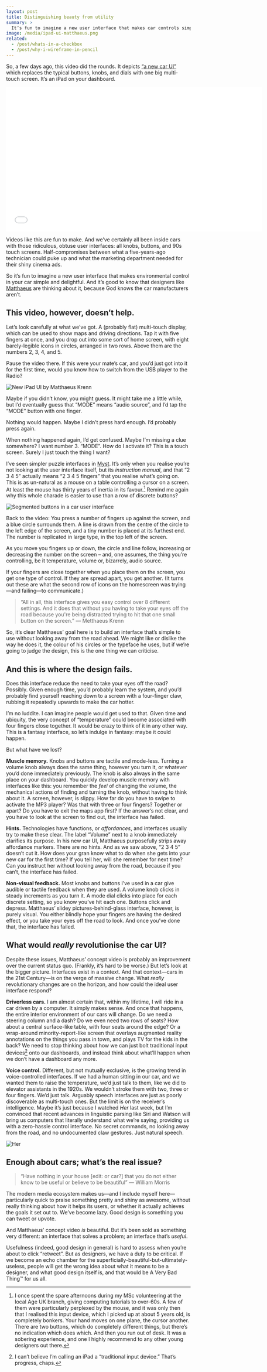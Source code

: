 ```yaml
---
layout: post
title: Distinguishing beauty from utility
summary: >
  It’s fun to imagine a new user interface that makes car controls simple and delightful. But this month’s rash of style-over-substance YouTube videos isn’t helping.
image: /media/ipad-ui-matthaeus.png
related:
  - /post/whats-in-a-checkbox
  - /post/why-i-wireframe-in-pencil
---
```


So, a few days ago, this video did the rounds. It depicts [“a new car UI”](http://matthaeuskrenn.com/new-car-ui/) which replaces the typical buttons, knobs, and dials with one big multi-touch screen. It’s an iPad on your dashboard.

<iframe width="700" height="394" src="//www.youtube-nocookie.com/embed/XVbuk3jizGM" frameborder="0" allowfullscreen></iframe>

Videos like this are fun to make. And we’ve certainly all been inside cars with those ridiculous, obtuse user interfaces: all knobs, buttons, and 90s touch screens. Half-compromises between what a five-years-ago technician could puke up and what the marketing department needed for their shiny cinema ads.

So it’s fun to imagine a new user interface that makes environmental control in your car simple and delightful. And it’s good to know that designers like [Matthaeus](https://twitter.com/matthaeus) are thinking about it, because God knows the car manufacturers aren’t.

## This video, however, doesn’t help.

Let’s look carefully at what we’ve got. A (probably flat) multi-touch display, which can be used to show maps and driving directions. Tap it with five fingers at once, and you drop out into some sort of home screen, with eight barely-legible icons in circles, arranged in two rows. Above them are the numbers 2, 3, 4, and 5.

Pause the video there. If this were your mate’s car, and you’d just got into it for the first time, would you know how to switch from the USB player to the Radio?

![New iPad UI by Matthaeus Krenn](/media/ipad-ui-matthaeus.png)

Maybe if you didn’t know, you might guess. It might take me a little while, but I’d eventually guess that “MODE” means “audio source”, and I’d tap the “MODE” button with one finger.

Nothing would happen. Maybe I didn’t press hard enough. I’d probably press again.

When nothing happened again, I’d get confused. Maybe I’m missing a clue somewhere? I want number 3. “MODE”. How do I activate it? This is a touch screen. Surely I just touch the thing I want?

I’ve seen simpler puzzle interfaces in [Myst](https://en.wikipedia.org/wiki/Myst). It’s only when you realise you’re not looking at the user interface itself, but its *instruction manual*, and that “2 3 4 5” actually means “2 3 4 5 fingers” that you realise what’s going on. This is as un-natural as a mouse on a table controlling a cursor on a screen. At least the mouse has thirty years of inertia in its favour.[^1] Remind me again why this whole charade is easier to use than a row of discrete buttons?

[^1]: I once spent the spare afternoons during my MSc volunteering at the local Age UK branch, giving computing tutorials to over-60s. A few of them were particularly perplexed by the mouse, and it was only then that I realised this input device, which I picked up at about 5 years old, is completely bonkers. Your hand moves on one plane, the cursor another. There are two buttons, which do completely different things, but there’s no indication which does which. And then you run out of desk. It was a sobering experience, and one I highly recommend to any other young designers out there.

![Segmented buttons in a car user interface](/media/ipad-ui-straw-man.png)

Back to the video: You press a number of fingers up against the screen, and a blue circle surrounds them. A line is drawn from the centre of the circle to the left edge of the screen, and a tiny number is placed at its furthest end. The number is replicated in large type, in the top left of the screen.

As you move you fingers up or down, the circle and line follow, increasing or decreasing the number on the screen – and, one assumes, the thing you’re controlling, be it temperature, volume or, bizarrely, audio source.

If your fingers are close together when you place them on the screen, you get one type of control. If they are spread apart, you get another. (It turns out these are what the second row of icons on the homescreen was trying—and failing—to communicate.)

>  “All in all, this interface gives you easy control over 8 different settings. And it does that without you having to take your eyes off the road because you're being distracted trying to hit that one small button on the screen.” — Metthaeus Krenn

So, it’s clear Matthaeus’ goal here is to build an interface that’s simple to use without looking away from the road ahead. We might like or dislike the way he does it, the colour of his circles or the typeface he uses, but if we’re going to judge the design, this is the one thing we can criticise.

## And this is where the design fails.

Does this interface reduce the need to take your eyes off the road? Possibly. Given enough time, you’d probably learn the system, and you’d probably find yourself reaching down to a screen with a four-finger claw, rubbing it repeatedly upwards to make the car hotter.

I’m no luddite. I can imagine people would get used to that. Given time and ubiquity, the very concept of “temperature” could become associated with four fingers close together. It would be crazy to think of it in any other way. This is a fantasy interface, so let’s indulge in fantasy: maybe it could happen.

But what have we lost?

**Muscle memory.** Knobs and buttons are tactile and mode-less. Turning a volume knob always does the same thing, however you turn it, or whatever you’d done immediately previously. The knob is also always in the same place on your dashboard. You quickly develop muscle memory with interfaces like this: you remember the *feel* of changing the volume, the mechanical actions of finding and turning the knob, without having to think about it. A screen, however, is slippy. How far do you have to swipe to activate the MP3 player? Was that with three or four fingers? Together or apart? Do you have to exit the maps app first? If the answer’s not clear, and you have to look at the screen to find out, the interface has failed.

**Hints.** Technologies have functions, or *affordances*, and interfaces usually try to make these clear. The label “Volume” next to a knob immediately clarifies its purpose. In his new car UI, Matthaeus purposefully strips away affordance markers. There are no hints. And as we saw above, “2 3 4 5” doesn’t cut it. How does your gran know what to do when she gets into your new car for the first time? If you tell her, will she remember for next time? Can you instruct her without looking away from the road, because if you can’t, the interface has failed.

**Non-visual feedback.** Most knobs and buttons I’ve used in a car give audible or tactile feedback when they are used. A volume knob clicks in steady increments as you turn it. A mode dial clicks into place for each discrete setting, so you know you’ve hit each one. Buttons click and depress. Matthaeus’ slidey pictures-behind-glass interface, however, is purely visual. You either blindly hope your fingers are having the desired effect, or you take your eyes off the road to look. And once you’ve done that, the interface has failed.

## What would *really* revolutionise the car UI?

Despite these issues, Matthaeus’ concept video is probably an improvement over the current status quo. (Frankly, it’s hard to be worse.) But let’s look at the bigger picture. Interfaces exist in a context. And that context—cars in the 21st Century—is on the verge of massive change. What *really* revolutionary changes are on the horizon, and how could the ideal user interface respond?

**Driverless cars.** I am almost certain that, within my lifetime, I will ride in a car driven by a computer. It simply makes sense. And once that happens, the entire interior environment of our cars will change. Do we need a steering column and a dash? Do we even need two rows of seats? How about a central surface-like table, with four seats around the edge? Or a wrap-around minority-report-like screen that overlays augmented reality annotations on the things you pass in town, and plays TV for the kids in the back? We need to stop thinking about how we can just bolt traditional input devices[^2] onto our dashboards, and instead think about what’ll happen when we don’t have a dashboard any more.

[^2]: I can’t believe I’m calling an iPad a “traditional input device.” That’s progress, chaps.

**Voice control.** Different, but not mutually exclusive, is the growing trend in voice-controlled interfaces. If we had a human sitting in our car, and we wanted them to raise the temperature, we’d just talk to them, like we did to elevator assistants in the 1920s. We wouldn’t stroke them with two, three or four fingers. We’d just talk. Arguably speech interfaces are just as poorly discoverable as multi-touch ones. But the limit is on the receiver’s intelligence. Maybe it’s just because I watched *Her* last week, but I’m convinced that recent advances in linguistic parsing like Siri and Watson will bring us computers that literally understand what we’re saying, providing us with a zero-hassle control interface. No secret commands, no looking away from the road, and no undocumented claw gestures. Just natural speech.

![Her](/media/her-skyscrapers.jpg)

## Enough about cars; what’s the real issue?

> “Have nothing in your house [edit: or car?] that you do not either know to be useful or believe to be beautiful” — William Morris

The modern media ecosystem makes us—and I include myself here—particularly quick to praise something pretty and shiny as awesome, without really thinking about how it helps its users, or whether it actually achieves the goals it set out to. We’ve become lazy. Good design is something you can tweet or upvote.

And Matthaeus’ concept video *is* beautiful. But it’s been sold as something very different: an interface that solves a problem; an interface that’s *useful*.

Usefulness (indeed, good design in general) is hard to assess when you’re about to click “retweet”. But as designers, we have a duty to be critical. If we become an echo chamber for the superficially-beautiful-but-ultimately-useless, people will get the wrong idea about what it means to be a designer, and what good design itself is, and that would be A Very Bad Thing&trade; for us all.
